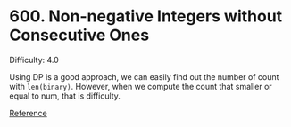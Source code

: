 # 600. Non-negative Integers without Consecutive Ones

Difficulty: 4.0

Using DP is a good approach, we can easily find out the number of count with ```len(binary)```.
However, when we compute the count that smaller or equal to num, that is difficulty.

[Reference](https://leetcode.com/problems/non-negative-integers-without-consecutive-ones/discuss/103749/Java-Solution-DP)